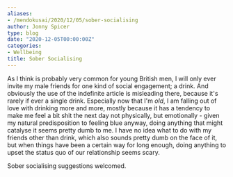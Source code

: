 ```yaml
---
aliases:
- /mendokusai/2020/12/05/sober-socialising
author: Jonny Spicer
type: blog
date: "2020-12-05T00:00:00Z"
categories:
- Wellbeing
title: Sober Socialising
---
```

As I think is probably very common for young British men, I will only ever invite my male friends for one kind of social engagement; a drink. And obviously the use of the indefinite
article is misleading there, because it's rarely if ever a single drink. Especially now that I'm *old*, I am falling out of love with drinking more and more, mostly because it has
a tendency to make me feel a bit shit the next day not physically, but emotionally - given my natural predisposition to feeling blue anyway, doing anything that might catalyse it
seems pretty dumb to me. I have no idea what to do with my friends other than drink, which also sounds pretty dumb on the face of it, but when things have been a certain way for
long enough, doing anything to upset the status quo of our relationship seems scary.

Sober socialising suggestions welcomed.
